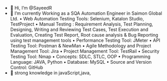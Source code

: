 - 👋 Hi, I’m @SayeedR
- 🌱 I’m currently Working as a SQA Automation Engineer in Saimon Global Ltd.
•	Web Automation Testing Tools: Selenium, Katalon Studio, TestProject
•	Manual Testing : Requirement Analysis, Test Planning, Designing, Writing and Reviewing Test Cases, Test Execution and Evaluation, Creating Test Report, Root cause analysis & Bug Reporting using test management tools
•	Performance Testing Tool: JMeter
•	API Testing Tool:  Postman & NewMan
•	Agile Methodology and Project Management Tool: Jira
•	Project Management Tool: TestRail
•	Security Testing Tool: Nmap
•	Concepts: SDLC, STLC, OOP
•	Programming Language: JAVA, Python
•	Database: MySQL
•	Source and Version Control: GitHub
- 🌱 strong knowledge in javaScript,java,
<!---
SayeedR/SayeedR is a ✨ special ✨ repository because its `README.md` (this file) appears on your GitHub profile.
You can click the Preview link to take a look at your changes.
--->
